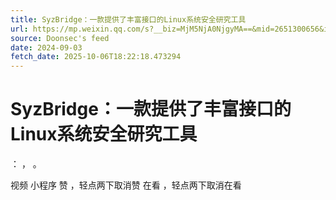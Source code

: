 ```yaml
---
title: SyzBridge：一款提供了丰富接口的Linux系统安全研究工具
url: https://mp.weixin.qq.com/s?__biz=MjM5NjA0NjgyMA==&mid=2651300656&idx=4&sn=2d5fda7cec1d50aca979acbc5b0c7835
source: Doonsec's feed
date: 2024-09-03
fetch_date: 2025-10-06T18:22:18.473294
---
```


# SyzBridge：一款提供了丰富接口的Linux系统安全研究工具

：
，
。

视频
小程序
赞
，轻点两下取消赞
在看
，轻点两下取消在看